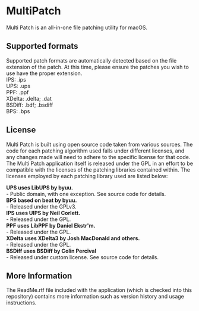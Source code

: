 # MultiPatch
Multi Patch is an all-in-one file patching utility for macOS. 

## Supported formats
Supported patch formats are automatically detected based on the file extension of the patch. At this time, please ensure the patches you wish to use have the proper extension.  
IPS: .ips  
UPS: .ups  
PPF: .ppf  
XDelta: .delta; .dat  
BSDiff: .bdf; .bsdiff  
BPS: .bps  

## License
Multi Patch is built using open source code taken from various sources. The code for each patching algorithm used falls under different licenses, and any changes made will need to adhere to the specific license for that code. The Multi Patch application itself is released under the GPL in an effort to be compatible with the licenses of the patching libraries contained within. The licenses employed by each patching library used are listed below:

**UPS uses LibUPS by byuu.**  
\- Public domain, with one exception. See source code for details.  
**BPS based on beat by byuu.**  
\- Released under the GPLv3.  
**IPS uses UIPS by Neil Corlett.**  
\- Released under the GPL.  
**PPF uses LibPPF by Daniel Ekstr'm.**  
\- Released under the GPL.  
**XDelta uses XDelta3 by Josh MacDonald and others.**  
\- Released under the GPL.  
**BSDiff uses BSDiff by Colin Percival**  
\- Released under custom license. See source code for details.  

## More Information
The ReadMe.rtf file included with the application (which is checked into this repository) contains more information such as version history and usage instructions.
